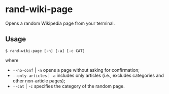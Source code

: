 # rand-wiki-page
Opens a random Wikipedia page from your terminal.

## Usage
```
$ rand-wiki-page [-n] [-a] [-c CAT]
```
where
- `--no-conf` | `-n` opens a page without asking for confirmation;
- `--only-articles` | `-a` includes only articles (i.e., excludes categories and other non-article pages);
- `--cat` | `-c` specifies the category of the random page.
